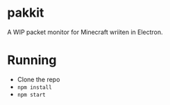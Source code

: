 # pakkit

A WIP packet monitor for Minecraft wriiten in Electron.

# Running

- Clone the repo
- `npm install`
- `npm start`

